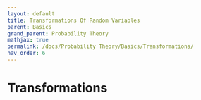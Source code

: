 ```yaml
---
layout: default
title: Transformations Of Random Variables
parent: Basics
grand_parent: Probability Theory
mathjax: true
permalink: /docs/Probability Theory/Basics/Transformations/
nav_order: 6
---
```

# Transformations
